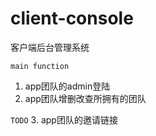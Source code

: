 # client-console
客户端后台管理系统

``main function``

1. app团队的admin登陆
2. app团队增删改查所拥有的团队

``TODO``
3. app团队的邀请链接

